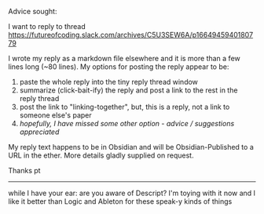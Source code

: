 Advice sought: 

I want to reply to thread https://futureofcoding.slack.com/archives/C5U3SEW6A/p1664945940180779

I wrote my reply as a markdown file elsewhere and it is more than a few lines long (~80 lines).  My options for posting the reply appear to be:

1. paste the whole reply into the tiny reply thread window
2. summarize (click-bait-ify) the reply and post a link to the rest in the reply thread
3. post the link to "linking-together", but, this is a reply, not a link to someone else's paper
4. *hopefully, I have missed some other option - advice / suggestions appreciated*

My reply text happens to be in Obsidian and will be Obsidian-Published to a URL in the ether.  More details gladly supplied on request.

Thanks
pt

---

while I have your ear: are you aware of Descript?  I'm toying with it now and I like it better than Logic and Ableton for these speak-y kinds of things
